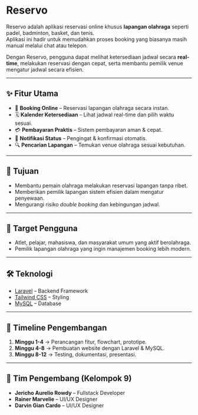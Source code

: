 # Reservo

Reservo adalah aplikasi reservasi online khusus **lapangan olahraga** seperti padel, badminton, basket, dan tenis.  
Aplikasi ini hadir untuk memudahkan proses booking yang biasanya masih manual melalui chat atau telepon.  

Dengan Reservo, pengguna dapat melihat ketersediaan jadwal secara **real-time**, melakukan reservasi dengan cepat, serta membantu pemilik venue mengatur jadwal secara efisien.

---

## ✨ Fitur Utama
- 📅 **Booking Online** – Reservasi lapangan olahraga secara instan.  
- 🗓 **Kalender Ketersediaan** – Lihat jadwal real-time dan pilih waktu sesuai.  
- 💳 **Pembayaran Praktis** – Sistem pembayaran aman & cepat.  
- 🔔 **Notifikasi Status** – Pengingat & konfirmasi otomatis.  
- 🔍 **Pencarian Lapangan** – Temukan venue olahraga sesuai kebutuhan.  

---

## 🎯 Tujuan
- Membantu pemain olahraga melakukan reservasi lapangan tanpa ribet.  
- Memberikan pemilik lapangan sistem efisien dalam mengatur penyewaan.  
- Mengurangi risiko *double booking* dan kebingungan jadwal.  

---

## 👤 Target Pengguna
- Atlet, pelajar, mahasiswa, dan masyarakat umum yang aktif berolahraga.  
- Pemilik lapangan olahraga yang ingin manajemen booking lebih modern.  

---

## 🛠 Teknologi
- [Laravel](https://laravel.com/) – Backend Framework  
- [Tailwind CSS](https://tailwindcss.com/) – Styling  
- [MySQL](https://www.mysql.com/) – Database  

---

## 🚀 Timeline Pengembangan
1. **Minggu 1-4** → Perancangan fitur, flowchart, prototipe.  
2. **Minggu 4-8** → Pembuatan website dengan Laravel & MySQL.  
3. **Minggu 8-12** → Testing, dokumentasi, presentasi.  

---

## 👥 Tim Pengembang (Kelompok 9)
- **Jericho Aurelio Rowdy** – Fullstack Developer  
- **Rainer Marvelie** – UI/UX Designer  
- **Darvin Gian Cardo** – UI/UX Designer

